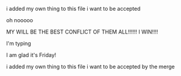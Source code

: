 i added my own thing to this file i want to be accepted

oh nooooo

MY WILL BE THE BEST CONFLICT OF THEM ALL!!!!!! I WIN!!!!

I'm typing

I am glad it's Friday!

i added my own thing to this file i want to be accepted by the merge
